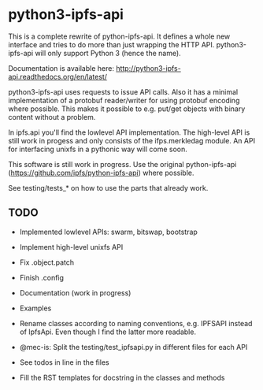 # python3-ipfs-api

This is a complete rewrite of python-ipfs-api. It defines a whole new interface
and tries to do more than just wrapping the HTTP API. python3-ipfs-api will
only support Python 3 (hence the name).

Documentation is available here: http://python3-ipfs-api.readthedocs.org/en/latest/

python3-ipfs-api uses requests to issue API calls. Also it has a minimal
implementation of a protobuf reader/writer for using protobuf encoding where
possible. This makes it possible to e.g. put/get objects with binary content
without a problem.

In ipfs.api you'll find the lowlevel API implementation. The high-level API is
still work in progess and only consists of the ifps.merkledag module. An
API for interfacing unixfs in a pythonic way will come soon.

This software is still work in progress. Use the original python-ipfs-api
(https://github.com/ipfs/python-ipfs-api) where possible.

See testing/tests_* on how to use the parts that already work.


## TODO

 * Implemented lowlevel APIs: swarm, bitswap, bootstrap
 * Implement high-level unixfs API
 * Fix .object.patch
 * Finish .config
 
 * Documentation (work in progress)
 * Examples
 * Rename classes according to naming conventions, e.g. IPFSAPI instead of IpfsApi. Even though I find the latter
   more readable.

 * @mec-is: Split the testing/test_ipfsapi.py in different files for each API
 * See todos in line in the files
 * Fill the RST templates for docstring in the classes and methods
